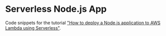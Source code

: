 # Serverless Node.js App

Code snippets for the tutorial ["How to deploy a Node.js application to AWS Lambda using Serverless"](https://dev.to/adnanrahic/how-to-deploy-a-nodejs-application-to-aws-lambda-using-serverless-2nc7).
